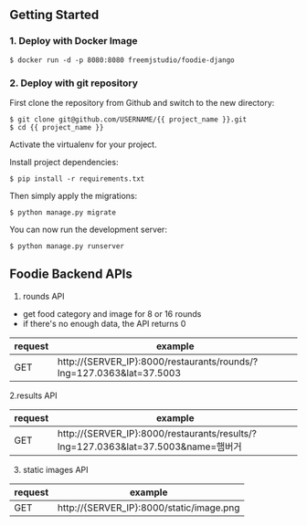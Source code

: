 ## Getting Started

### 1. Deploy with Docker Image

```
$ docker run -d -p 8080:8080 freemjstudio/foodie-django
```
  

### 2. Deploy with git repository

First clone the repository from Github and switch to the new directory:

```
$ git clone git@github.com/USERNAME/{{ project_name }}.git
$ cd {{ project_name }}
```

Activate the virtualenv for your project.

Install project dependencies:

```
$ pip install -r requirements.txt
```

Then simply apply the migrations:

```
$ python manage.py migrate
```

You can now run the development server:

```
$ python manage.py runserver
```

## Foodie Backend APIs

1. rounds API 
- get food category and image for 8 or 16 rounds
- if there's no enough data, the API returns 0

| request | example                                                      |
|---------|--------------------------------------------------------------|
 | GET    | http://{SERVER_IP}:8000/restaurants/rounds/?lng=127.0363&lat=37.5003  |

2.results API

|request| example                                                               |
|-------|-----------------------------------------------------------------------|
| GET  | http://{SERVER_IP}:8000/restaurants/results/?lng=127.0363&lat=37.5003&name=햄버거 |

3. static images API 

|request| example                        |
|-------|--------------------------------|
| GET  | http://{SERVER_IP}:8000/static/image.png |

